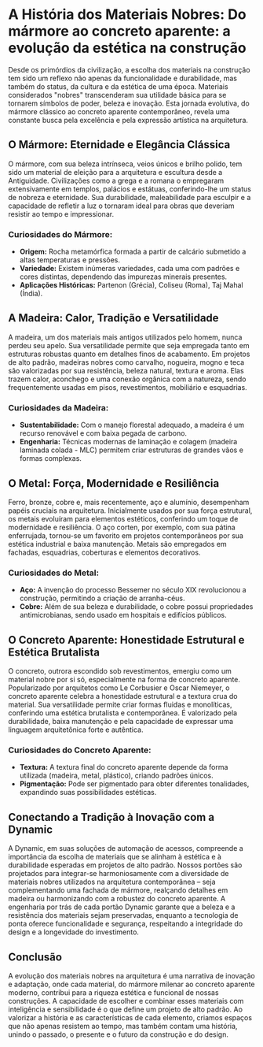 # A História dos Materiais Nobres: Do mármore ao concreto aparente: a evolução da estética na construção

Desde os primórdios da civilização, a escolha dos materiais na construção tem sido um reflexo não apenas da funcionalidade e durabilidade, mas também do status, da cultura e da estética de uma época. Materiais considerados "nobres" transcenderam sua utilidade básica para se tornarem símbolos de poder, beleza e inovação. Esta jornada evolutiva, do mármore clássico ao concreto aparente contemporâneo, revela uma constante busca pela excelência e pela expressão artística na arquitetura.

## O Mármore: Eternidade e Elegância Clássica

O mármore, com sua beleza intrínseca, veios únicos e brilho polido, tem sido um material de eleição para a arquitetura e escultura desde a Antiguidade. Civilizações como a grega e a romana o empregaram extensivamente em templos, palácios e estátuas, conferindo-lhe um status de nobreza e eternidade. Sua durabilidade, maleabilidade para esculpir e a capacidade de refletir a luz o tornaram ideal para obras que deveriam resistir ao tempo e impressionar.

### Curiosidades do Mármore:

*   **Origem:** Rocha metamórfica formada a partir de calcário submetido a altas temperaturas e pressões.
*   **Variedade:** Existem inúmeras variedades, cada uma com padrões e cores distintas, dependendo das impurezas minerais presentes.
*   **Aplicações Históricas:** Partenon (Grécia), Coliseu (Roma), Taj Mahal (Índia).

## A Madeira: Calor, Tradição e Versatilidade

A madeira, um dos materiais mais antigos utilizados pelo homem, nunca perdeu seu apelo. Sua versatilidade permite que seja empregada tanto em estruturas robustas quanto em detalhes finos de acabamento. Em projetos de alto padrão, madeiras nobres como carvalho, nogueira, mogno e teca são valorizadas por sua resistência, beleza natural, textura e aroma. Elas trazem calor, aconchego e uma conexão orgânica com a natureza, sendo frequentemente usadas em pisos, revestimentos, mobiliário e esquadrias.

### Curiosidades da Madeira:

*   **Sustentabilidade:** Com o manejo florestal adequado, a madeira é um recurso renovável e com baixa pegada de carbono.
*   **Engenharia:** Técnicas modernas de laminação e colagem (madeira laminada colada - MLC) permitem criar estruturas de grandes vãos e formas complexas.

## O Metal: Força, Modernidade e Resiliência

Ferro, bronze, cobre e, mais recentemente, aço e alumínio, desempenham papéis cruciais na arquitetura. Inicialmente usados por sua força estrutural, os metais evoluíram para elementos estéticos, conferindo um toque de modernidade e resiliência. O aço corten, por exemplo, com sua pátina enferrujada, tornou-se um favorito em projetos contemporâneos por sua estética industrial e baixa manutenção. Metais são empregados em fachadas, esquadrias, coberturas e elementos decorativos.

### Curiosidades do Metal:

*   **Aço:** A invenção do processo Bessemer no século XIX revolucionou a construção, permitindo a criação de arranha-céus.
*   **Cobre:** Além de sua beleza e durabilidade, o cobre possui propriedades antimicrobianas, sendo usado em hospitais e edifícios públicos.

## O Concreto Aparente: Honestidade Estrutural e Estética Brutalista

O concreto, outrora escondido sob revestimentos, emergiu como um material nobre por si só, especialmente na forma de concreto aparente. Popularizado por arquitetos como Le Corbusier e Oscar Niemeyer, o concreto aparente celebra a honestidade estrutural e a textura crua do material. Sua versatilidade permite criar formas fluidas e monolíticas, conferindo uma estética brutalista e contemporânea. É valorizado pela durabilidade, baixa manutenção e pela capacidade de expressar uma linguagem arquitetônica forte e autêntica.

### Curiosidades do Concreto Aparente:

*   **Textura:** A textura final do concreto aparente depende da forma utilizada (madeira, metal, plástico), criando padrões únicos.
*   **Pigmentação:** Pode ser pigmentado para obter diferentes tonalidades, expandindo suas possibilidades estéticas.

## Conectando a Tradição à Inovação com a Dynamic

A Dynamic, em suas soluções de automação de acessos, compreende a importância da escolha de materiais que se alinham à estética e à durabilidade esperadas em projetos de alto padrão. Nossos portões são projetados para integrar-se harmoniosamente com a diversidade de materiais nobres utilizados na arquitetura contemporânea – seja complementando uma fachada de mármore, realçando detalhes em madeira ou harmonizando com a robustez do concreto aparente. A engenharia por trás de cada portão Dynamic garante que a beleza e a resistência dos materiais sejam preservadas, enquanto a tecnologia de ponta oferece funcionalidade e segurança, respeitando a integridade do design e a longevidade do investimento.

## Conclusão

A evolução dos materiais nobres na arquitetura é uma narrativa de inovação e adaptação, onde cada material, do mármore milenar ao concreto aparente moderno, contribui para a riqueza estética e funcional de nossas construções. A capacidade de escolher e combinar esses materiais com inteligência e sensibilidade é o que define um projeto de alto padrão. Ao valorizar a história e as características de cada elemento, criamos espaços que não apenas resistem ao tempo, mas também contam uma história, unindo o passado, o presente e o futuro da construção e do design.
